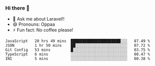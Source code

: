 ### Hi there 👋

<!--
**reubenwedson/reubenwedson** is a ✨ _special_ ✨ repository because its `README.md` (this file) appears on your GitHub profile.
Here are some ideas to get you started:
- 📫 How to reach me: 
- 🔭 I’m currently working on awesome talent app
- 🌱 I’m currently learning extreme Vue js technical stuffs
- 👯 I’m looking to collaborate on start ups challenges
- 🤔 I’m looking for help with time
-->
- 💬 Ask me about Laravel!!
- 😄 Pronouns: Oppaa
- ⚡ Fun fact: No coffee please!

<!--START_SECTION:waka-->
```text
JavaScript   20 hrs 49 mins  ██████████████████████░░░   87.49 % 
JSON         1 hr 50 mins    ██░░░░░░░░░░░░░░░░░░░░░░░   07.72 % 
Git Config   53 mins         █░░░░░░░░░░░░░░░░░░░░░░░░   03.75 % 
TypeScript   6 mins          ░░░░░░░░░░░░░░░░░░░░░░░░░   00.47 % 
INI          5 mins          ░░░░░░░░░░░░░░░░░░░░░░░░░   00.38 % 
```
<!--END_SECTION:waka-->
